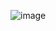 ![image](https://github.com/michaelokoroike/Courses/assets/39680418/6ac906f0-aa21-4ce9-8ef1-2123dc9acb2a)
